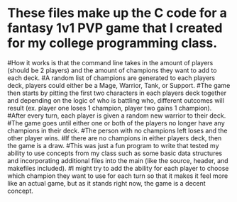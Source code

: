 # These files make up the C code for a fantasy 1v1 PVP game that I created for my college programming class. 
#How it works is that the command line takes in the amount of players (should be 2 players) and the amount of champions they want to add to each deck. 
#A random list of champions are generated to each players deck, players could either be a Mage, Warrior, Tank, or Support. 
#The game then starts by pitting the first two characters in each players deck together and depending on the logic of who is battling who, different outcomes will result (ex. player one loses 1 champion, player two gains 1 champion). 
#After every turn, each player is given a random new warrior to their deck. 
#The game goes until either one or both of the players no longer have any champions in their deck. 
#The person with no champions left loses and the other player wins. 
#If there are no champions in either players deck, then the game is a draw. 
#This was just a fun program to write that tested my ability to use concepts from my class such as some basic data structures and incorporating additional files into the main (like the source, header, and makefiles included).
#I might try to add the ability for each player to choose which champion they want to use for each turn so that it makes it feel more like an actual game, but as it stands right now, the game is a decent concept.
